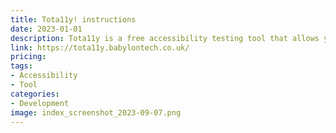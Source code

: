 ```yaml
---
title: Tota11y! instructions
date: 2023-01-01
description: Tota11y is a free accessibility testing tool that allows you to test your website's accessibility.
link: https://tota11y.babylontech.co.uk/
pricing: 
tags: 
- Accessibility
- Tool
categories: 
- Development
image: index_screenshot_2023-09-07.png
---
```

